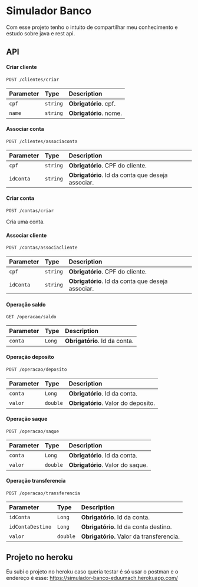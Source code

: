 
# Simulador Banco

Com esse projeto tenho o intuito de compartilhar meu conhecimento e estudo sobre java e rest api.


## API

#### Criar cliente

```http
POST /clientes/criar
```

| Parameter | Type     | Description            |
|:----------|:---------|:-----------------------|
| `cpf`     | `string` | **Obrigatório**. cpf.  |
| `name`    | `string` | **Obrigatório**. nome. |

#### Associar conta

```http
POST /clientes/associaconta
```

| Parameter | Type     | Description                                       |
|:----------|:---------|:--------------------------------------------------|
| `cpf`     | `string` | **Obrigatório**. CPF do cliente.                  |
| `idConta` | `string` | **Obrigatório**. Id da conta que deseja associar. |

#### Criar conta

```http
POST /contas/criar
```
Cria uma conta.

#### Associar cliente

```http
POST /contas/associacliente
```

| Parameter | Type     | Description                                       |
|:----------|:---------|:--------------------------------------------------|
| `cpf`     | `string` | **Obrigatório**. CPF do cliente.                  |
| `idConta` | `string` | **Obrigatório**. Id da conta que deseja associar. |

#### Operação saldo

```http
GET /operacao/saldo
```

| Parameter | Type   | Description                   |
|:----------|:-------|:------------------------------|
| `conta`   | `Long` | **Obrigatório**. Id da conta. |

#### Operação deposito

```http
POST /operacao/deposito
```

| Parameter | Type     | Description                         |
|:----------|:---------|:------------------------------------|
| `conta`   | `Long`   | **Obrigatório**. Id da conta.       |
| `valor`   | `double` | **Obrigatório**. Valor do deposito. |

#### Operação saque

```http
POST /operacao/saque
```

| Parameter | Type     | Description                      |
|:----------|:---------|:---------------------------------|
| `conta`   | `Long`   | **Obrigatório**. Id da conta.    |
| `valor`   | `double` | **Obrigatório**. Valor do saque. |

#### Operação transferencia

```http
POST /operacao/transferencia
```

| Parameter        | Type     | Description                              |
|:-----------------|:---------|:-----------------------------------------|
| `idConta`        | `Long`   | **Obrigatório**. Id da conta.            |
| `idContaDestino` | `Long`   | **Obrigatório**. Id da conta destino.    |
| `valor`          | `double` | **Obrigatório**. Valor da transferencia. |

## Projeto no heroku

Eu subi o projeto no heroku caso queria testar é só usar o postman e o endereço é esse:
https://simulador-banco-eduumach.herokuapp.com/